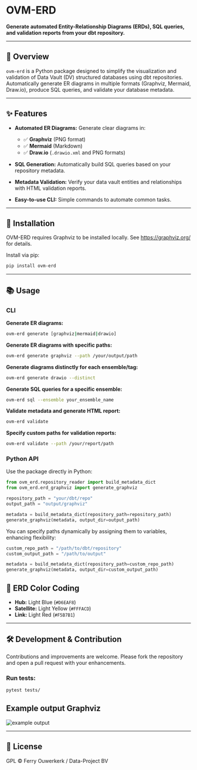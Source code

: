 # OVM-ERD

**Generate automated Entity-Relationship Diagrams (ERDs), SQL queries, and validation reports from your dbt repository.**

---

## 📌 Overview

`ovm-erd` is a Python package designed to simplify the visualization and validation of Data Vault (DV) structured databases using dbt repositories. Automatically generate ER diagrams in multiple formats (Graphviz, Mermaid, Draw.io), produce SQL queries, and validate your database metadata.

---

## ✨ Features

- **Automated ER Diagrams:** Generate clear diagrams in:
  - ✅ **Graphviz** (PNG format)
  - ✅ **Mermaid** (Markdown)
  - ✅ **Draw.io** (`.drawio.xml` and PNG formats)

- **SQL Generation:** Automatically build SQL queries based on your repository metadata.

- **Metadata Validation:** Verify your data vault entities and relationships with HTML validation reports.

- **Easy-to-use CLI:** Simple commands to automate common tasks.

---

## 🚀 Installation

OVM-ERD requires Graphviz to be installed locally. See https://graphviz.org/ for details.

Install via pip:

```bash
pip install ovm-erd
```

---

## 📚 Usage

### CLI

**Generate ER diagrams:**
```bash
ovm-erd generate [graphviz|mermaid|drawio]
```

**Generate ER diagrams with specific paths:**
```bash
ovm-erd generate graphviz --path /your/output/path
```

**Generate diagrams distinctly for each ensemble/tag:**
```bash
ovm-erd generate drawio --distinct
```

**Generate SQL queries for a specific ensemble:**
```bash
ovm-erd sql --ensemble your_ensemble_name
```

**Validate metadata and generate HTML report:**
```bash
ovm-erd validate
```

**Specify custom paths for validation reports:**
```bash
ovm-erd validate --path /your/report/path
```

### Python API

Use the package directly in Python:

```python
from ovm_erd.repository_reader import build_metadata_dict
from ovm_erd.erd_graphviz import generate_graphviz

repository_path = "your/dbt/repo"
output_path = "output/graphviz"

metadata = build_metadata_dict(repository_path=repository_path)
generate_graphviz(metadata, output_dir=output_path)
```

You can specify paths dynamically by assigning them to variables, enhancing flexibility:

```python
custom_repo_path = "/path/to/dbt/repository"
custom_output_path = "/path/to/output"

metadata = build_metadata_dict(repository_path=custom_repo_path)
generate_graphviz(metadata, output_dir=custom_output_path)
```



## 🎨 ERD Color Coding

- **Hub:** Light Blue (`#D6EAF8`)
- **Satellite:** Light Yellow (`#FFFACD`)
- **Link:** Light Red (`#F5B7B1`)

---

## 🛠 Development & Contribution

Contributions and improvements are welcome. Please fork the repository and open a pull request with your enhancements.

### Run tests:
```bash
pytest tests/
```


## Example output Graphviz

![example output](ovm_erd/output/erd_example.png)

---

## 📄 License

GPL © Ferry Ouwerkerk / Data-Project BV

